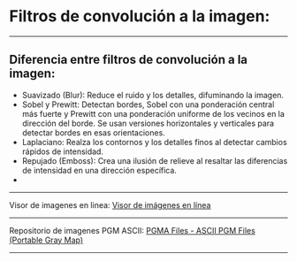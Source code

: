 # Filtros de convolución a la imagen:

---
## Diferencia entre filtros de convolución a la imagen:
- Suavizado (Blur): Reduce el ruido y los detalles, difuminando la imagen.
- Sobel y Prewitt: Detectan bordes, Sobel con una ponderación central más fuerte y Prewitt con una ponderación uniforme de los vecinos en la dirección del borde. Se usan versiones horizontales y verticales para detectar bordes en esas orientaciones.
- Laplaciano: Realza los contornos y los detalles finos al detectar cambios rápidos de intensidad.
- Repujado (Emboss): Crea una ilusión de relieve al resaltar las diferencias de intensidad en una dirección específica.
- 
---

Visor de imagenes en linea:
[Visor de imágenes en línea](https://omnifile.co/es/view/)

---

Repositorio de imagenes PGM ASCII:
[PGMA Files - ASCII PGM Files (Portable Gray Map)](https://people.sc.fsu.edu/~jburkardt/data/pgma/pgma.html)

---
